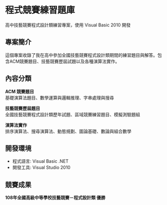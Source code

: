 # 程式競賽練習題庫

高中技藝競賽程式設計類練習專案，使用 Visual Basic 2010 開發

## 專案簡介

這個專案收錄了我在高中參加全國技藝競賽程式設計類期間的練習題目與解答。包含ACM競賽題目、技藝競賽歷屆試題以及各種演算法實作。

## 內容分類

**ACM 競賽題目**  
基礎演算法題目、數學運算與邏輯推理、字串處理與搜尋

**技藝競賽歷屆題目**  
全國技藝競賽程式設計類歷年試題、區域競賽練習題目、模擬測驗題組

**演算法實作**  
排序演算法、搜尋演算法、動態規劃、圖論基礎、數論與組合數學

## 開發環境

- 程式語言: Visual Basic .NET
- 開發工具: Visual Studio 2010


## 競賽成果

**108年全國高級中等學校技藝競賽－程式設計類 優勝**


